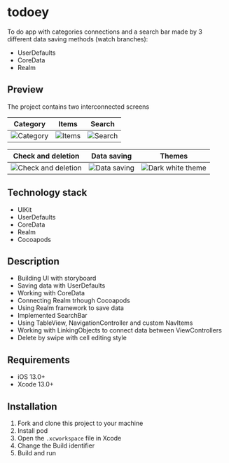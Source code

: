 # todoey
To do app with categories connections and a search bar made by 3 different data saving methods (watch branches):
* UserDefaults
* CoreData
* Realm

## Preview
The project contains two interconnected screens

| Category | Items | Search |
:---:|:---:|:---:
![Category](https://user-images.githubusercontent.com/95398172/196384920-31cca0b2-9a57-4fce-bd61-e16225189cb5.gif) | ![Items](https://user-images.githubusercontent.com/95398172/196384960-2fba4550-1bfc-48a4-adab-796d0624230b.gif) | ![Search](https://user-images.githubusercontent.com/95398172/196385000-8303aaa0-cda5-4837-9432-c9debe80e815.gif)


| Check and deletion | Data saving | Themes |
:---:|:---:|:---:
![Check and deletion](https://user-images.githubusercontent.com/95398172/196386105-0b96221e-6975-42bf-82cf-904223cfda26.gif) | ![Data saving](https://user-images.githubusercontent.com/95398172/196386135-dd372336-3306-4464-b0e5-1c28149e4e20.gif) | ![Dark white theme](https://user-images.githubusercontent.com/95398172/196386172-97309303-9d08-4fe0-9de4-80046e0e0950.gif)


## Technology stack
* UIKit
* UserDefaults
* CoreData
* Realm
* Cocoapods

## Description
* Building UI with storyboard
* Saving data with UserDefaults
* Working with CoreData
* Connecting Realm trhough Cocoapods
* Using Realm framework to save data
* Implemented SearchBar
* Using TableView, NavigationController and custom NavItems
* Working with LinkingObjects to connect data between ViewControllers
* Delete by swipe with cell editing style

## Requirements
* iOS 13.0+
* Xcode 13.0+

## Installation
1. Fork and clone this project to your machine
2. Install pod
3. Open the `.xcworkspace` file in Xcode
4. Change the Build identifier
5. Build and run
